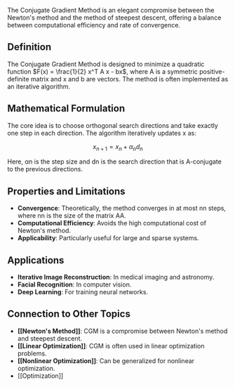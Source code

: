 The Conjugate Gradient Method is an elegant compromise between the Newton's method and the method of steepest descent, offering a balance between computational efficiency and rate of convergence.

## Definition

The Conjugate Gradient Method is designed to minimize a quadratic function $F(x) = \frac{1}{2} x^T A x - bx$, where A is a symmetric positive-definite matrix and x and b are vectors. The method is often implemented as an iterative algorithm.

## Mathematical Formulation

The core idea is to choose orthogonal search directions and take exactly one step in each direction. The algorithm iteratively updates x as:

$$x_{n + 1} = x_n + \alpha_n d_n$$

Here, αn​ is the step size and dn​ is the search direction that is A-conjugate to the previous directions.

## Properties and Limitations

- **Convergence**: Theoretically, the method converges in at most nn steps, where nn is the size of the matrix AA.
- **Computational Efficiency**: Avoids the high computational cost of Newton's method.
- **Applicability**: Particularly useful for large and sparse systems.

## Applications

- **Iterative Image Reconstruction**: In medical imaging and astronomy.
- **Facial Recognition**: In computer vision.
- **Deep Learning**: For training neural networks.

## Connection to Other Topics

- **[[Newton's Method]]**: CGM is a compromise between Newton's method and steepest descent.
- **[[Linear Optimization]]**: CGM is often used in linear optimization problems.
- **[[Nonlinear Optimization]]**: Can be generalized for nonlinear optimization.
- [[Optimization]]